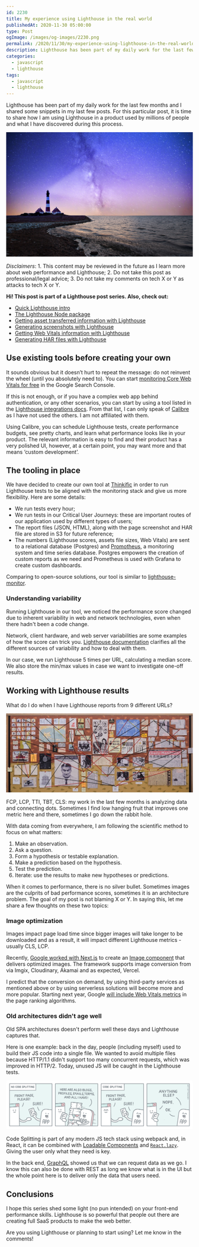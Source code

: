 ```yaml
---
id: 2230
title: My experience using Lighthouse in the real world
publishedAt: 2020-11-30 05:00:00
type: Post
ogImage: /images/og-images/2230.png
permalink: /2020/11/30/my-experience-using-lighthouse-in-the-real-world
description: Lighthouse has been part of my daily work for the last few months and I shared some snippets in my last few posts. For this particular post, it is time to share how I am using Lighthouse in a product used by millions of people and what I have discovered during this process. 
categories:
  - javascript
  - lighthouse
tags:
  - javascript
  - lighthouse
---
```


Lighthouse has been part of my daily work for the last few months and I shared some snippets in my last few posts. For this particular post, it is time to share how I am using Lighthouse in a product used by millions of people and what I have discovered during this process. 

![Lighthouse photo by Robert Wiedemann](/wp-content/uploads/2020/11/lighthouse.jpg)

_Disclaimers_: 1. This content may be reviewed in the future as I learn more about web performance and Lighthouse; 2. Do not take this post as professional/legal advice; 3. Do not take my comments on tech X or Y as attacks to tech X or Y.

<div className="my-10 p-4 border border-gray-6 rounded-md bg-white">
<strong>Hi! This post is part of a Lighthouse post series. Also, check out:</strong>

<ul>
<li><a href="/2020/11/30/the-undocumented-lighthouse-guide#quick-lighthouse-intro">Quick Lighthouse intro</a></li>
<li><a href="/2020/11/30/the-undocumented-lighthouse-guide#the-lighthouse-node-package">The Lighthouse Node package</a></li>
<li><a href="/2020/11/30/getting-asset-transferred-information-with-lighthouse/">Getting asset transferred information with Lighthouse</a></li>
<li><a href="/2020/11/30/generating-screenshots-with-lighthouse/">Generating screenshots with Lighthouse</a></li>
<li><a href="/2020/11/30/getting-web-vitals-information-with-lighthouse/">Getting Web Vitals information with Lighthouse</a></li>
<li><a href="/2020/11/30/creating-har-files-with-lighthouse/">Generating HAR files with Lighthouse</a></li>
</ul>
</div>

## Use existing tools before creating your own

It sounds obvious but it doesn’t hurt to repeat the message: do not reinvent the wheel (until you absolutely need to). You can start [monitoring Core Web Vitals for free](https://support.google.com/webmasters/answer/9205520) in the Google Search Console. 

If this is not enough, or if you have a complex web app behind authentication, or any other scenarios, you can start by using a tool listed in the [Lighthouse integrations docs](https://github.com/GoogleChrome/lighthouse#lighthouse-integrations-in-web-perf-services). From that list, I can only speak of [Calibre](https://calibreapp.com) as I have not used the others. I am not affiliated with them.

Using Calibre, you can schedule Lighthouse tests, create performance budgets, see pretty charts, and learn what performance looks like in your product. The relevant information is easy to find and their product has a very polished UI, however, at a certain point, you may want more and that means ‘custom development’.

## The tooling in place

We have decided to create our own tool at [Thinkific](https://thinkific.com) in order to run Lighthouse tests to be aligned with the monitoring stack and give us more flexibility. Here are some details:

- We run tests every hour;
- We run tests in our Critical User Journeys: these are important routes of our application used by different types of users;
- The report files (JSON, HTML), along with the page screenshot and HAR file are stored in S3 for future reference;
- The numbers (Lighthouse scores, assets file sizes, Web Vitals) are sent to a relational database (Postgres) and [Promotheus](https://prometheus.io/), a monitoring system and time series database. Postgres empowers the creation of custom reports as we need and Prometheus is used with Grafana to create custom dashboards.

Comparing to open-source solutions, our tool is similar to [lighthouse-monitor](https://github.com/Verivox/lighthouse-monitor/).

### Understanding variability

Running Lighthouse in our tool, we noticed the performance score changed due to inherent variability in web and network technologies, even when there hadn't been a code change.

Network, client hardware, and web server variabilities are some examples of how the score can trick you. [Lighthouse documentation](https://github.com/GoogleChrome/lighthouse/blob/master/docs/variability.md) clarifies all the different sources of variability and how to deal with them.

In our case, we run Lighthouse 5 times per URL, calculating a median score. We also store the min/max values in case we want to investigate one-off results.

## Working with Lighthouse results

What do I do when I have Lighthouse reports from 9 different URLs?

![Detective wall, from the Isle of Dogs movie](/wp-content/uploads/2020/11/detective-wall.jpg)

FCP, LCP, TTI, TBT, CLS: my work in the last few months is analyzing data and connecting dots. Sometimes I find low hanging fruit that improves one metric here and there, sometimes I go down the rabbit hole.

With data coming from everywhere, I am following the scientific method to focus on what matters:

1. Make an observation.
2. Ask a question.
3. Form a hypothesis or testable explanation.
3. Make a prediction based on the hypothesis.
4. Test the prediction.
5. Iterate: use the results to make new hypotheses or predictions.

When it comes to performance, there is no silver bullet. Sometimes images are the culprits of bad performance scores, sometimes it is an architecture problem. The goal of my post is not blaming X or Y. In saying this, let me share a few thoughts on these two topics:

### Image optimization

Images impact page load time since bigger images will take longer to be downloaded and as a result, it will impact different Lighthouse metrics - usually CLS, LCP. 

Recently, [Google worked with Next.js](https://github.com/vercel/next.js/discussions/16832) to create an [Image component](https://nextjs.org/docs/basic-features/image-optimization) that delivers optimized images. The framework supports image conversion from via Imgix, Cloudinary, Akamai and as expected, Vercel.

I predict that the conversion on demand, by using third-party services as mentioned above or by using serverless solutions will become more and more popular. Starting next year, Google [will include Web Vitals metrics](https://developers.google.com/search/blog/2020/11/timing-for-page-experience) in the page ranking algorithms.
### Old architectures didn't age well

Old SPA architectures doesn't perform well these days and Lighthouse captures that.

Here is one example: back in the day, people (including myself) used to build their JS code into a single file. We wanted to avoid multiple files because HTTP/1.1 didn't support too many concurrent requests, which was improved in HTTP/2. Today, unused JS will be caught in the Lighthouse tests. 

![Code splitting cartoon by Crystallize](/wp-content/uploads/2020/11/codesplitting.png)

Code Splitting is part of any modern JS tech stack using webpack and, in React, it can be combined with [Loadable Components](https://loadable-components.com/docs/getting-started/) and [`React.lazy`](https://reactjs.org/docs/code-splitting.html#reactlazy). Giving the user only what they need is key.

In the back end, [GraphQL](https://graphql.org/) showed us that we can request data as we go. I know this can also be done with REST as long we know  what is in the UI but the whole point here is to deliver only the data that users need.

## Conclusions

I hope this series shed some light (no pun intended) on your front-end performance skills. Lighthouse is so powerful that people out there are creating full SaaS products to make the web better.

Are you using Lighthouse or planning to start using? Let me know in the comments!
